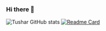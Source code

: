 ### Hi there 👋

<!--
**tsingune/tsingune** is a ✨ _special_ ✨ repository because its `README.md` (this file) appears on your GitHub profile.

Here are some ideas to get you started:

- 🔭 I’m currently working on ...
- 🌱 I’m currently learning ...
- 👯 I’m looking to collaborate on ...
- 🤔 I’m looking for help with ...
- 💬 Ask me about ...
- 📫 How to reach me: ...
- 😄 Pronouns: ...
- ⚡ Fun fact: ...
-->
![Tushar GitHub stats](https://github-readme-stats.vercel.app/api?username=tsingune&show_icons=true&theme=dark)
[![Readme Card](https://github-readme-stats.vercel.app/api/pin/?username=tsingune&repo=github-readme-stats)](https://github.com/tsingune/github-readme-stats)
